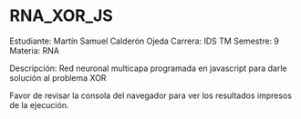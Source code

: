 # RNA_XOR_JS

Estudiante: Martín Samuel Calderón Ojeda
Carrera: IDS TM 
Semestre: 9
Materia: RNA

Descripción: Red neuronal multicapa programada en javascript para darle solución al problema XOR

Favor de revisar la consola del navegador para ver los resultados impresos de la ejecución.